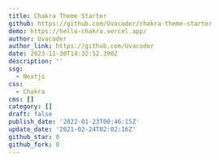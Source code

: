 ```yaml
---
title: Chakra Theme Starter
github: https://github.com/Uvacoder/chakra-theme-starter
demo: https://hello-chakra.vercel.app/
author: Uvacoder
author_link: https://github.com/Uvacoder
date: 2023-11-30T14:32:52.390Z
description: ''
ssg:
  - Nextjs
css:
  - Chakra
cms: []
category: []
draft: false
publish_date: '2022-01-23T00:46:15Z'
update_date: '2021-02-24T02:02:16Z'
github_star: 0
github_fork: 0
---
```

